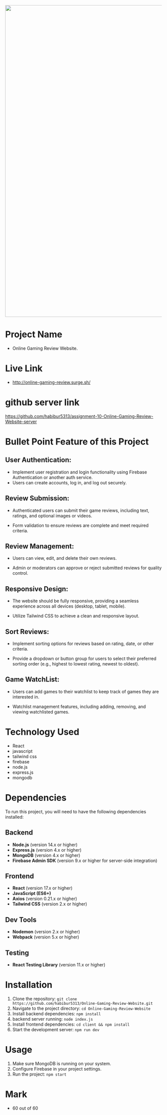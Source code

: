 <div align="center">
  <img height="1000" src="https://i.ibb.co.com/c3wpg2M/Screenshot-2025-01-08-163437.png"  />
</div>


# Project Name
- Online Gaming Review Website.

# Live Link
- http://online-gaming-review.surge.sh/

# github server link
https://github.com/habibur5313/assignment-10-Online-Gaming-Review-Website-server

# Bullet Point Feature of this Project
## User Authentication:
- Implement user registration and login functionality using Firebase Authentication or another auth service.
- Users can create accounts, log in, and log out securely.

## Review Submission:

- Authenticated users can submit their game reviews, including text, ratings, and optional images or videos.

- Form validation to ensure reviews are complete and meet required criteria.

## Review Management:

- Users can view, edit, and delete their own reviews.

- Admin or moderators can approve or reject submitted reviews for quality control.

## Responsive Design:

- The website should be fully responsive, providing a seamless experience across all devices (desktop, tablet, mobile).

- Utilize Tailwind CSS to achieve a clean and responsive layout.

## Sort Reviews:

- Implement sorting options for reviews based on rating, date, or other criteria.

- Provide a dropdown or button group for users to select their preferred sorting order (e.g., highest to lowest rating, newest to oldest).

## Game WatchList:

- Users can add games to their watchlist to keep track of games they are interested in.

- Watchlist management features, including adding, removing, and viewing watchlisted games.

# Technology Used
- React
- javascript
- tailwind css
- firebase
- node.js
- express.js
- mongodb

# Dependencies

To run this project, you will need to have the following dependencies installed:

## Backend

- **Node.js** (version 14.x or higher)
- **Express.js** (version 4.x or higher)
- **MongoDB** (version 4.x or higher)
- **Firebase Admin SDK** (version 9.x or higher for server-side integration)

## Frontend

- **React** (version 17.x or higher)
- **JavaScript (ES6+)**
- **Axios** (version 0.21.x or higher)
- **Tailwind CSS** (version 2.x or higher)

## Dev Tools

- **Nodemon** (version 2.x or higher)
- **Webpack** (version 5.x or higher)

## Testing

- **React Testing Library** (version 11.x or higher)

# Installation

1. Clone the repository: `git clone https://github.com/habibur5313/Online-Gaming-Review-Website.git`
2. Navigate to the project directory: `cd Online-Gaming-Review-Website`
3. Install backend dependencies: `npm install`
4. backend server running: `node index.js`
5. Install frontend dependencies: `cd client && npm install`
6. Start the development server: `npm run dev`

# Usage

1. Make sure MongoDB is running on your system.
2. Configure Firebase in your project settings.
3. Run the project: `npm start`


# Mark
- 60 out of 60 
